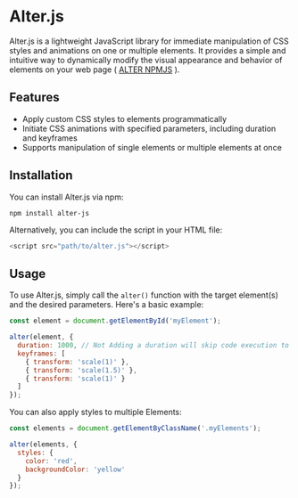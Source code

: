 # Alter.js

Alter.js is a lightweight JavaScript library for immediate manipulation of CSS styles and animations on one or multiple elements. It provides a simple and intuitive way to dynamically modify the visual appearance and behavior of elements on your web page ( [ALTER NPMJS](https://www.npmjs.com/package/@kushii/alter.js) ).

## Features

- Apply custom CSS styles to elements programmatically
- Initiate CSS animations with specified parameters, including duration and keyframes
- Supports manipulation of single elements or multiple elements at once

## Installation

You can install Alter.js via npm:

```shell
npm install alter-js
```
Alternatively, you can include the script in your HTML file:
```php
<script src="path/to/alter.js"></script>
```

## Usage
To use Alter.js, simply call the `alter()` function with the target element(s) and the desired parameters. Here's a basic example:
```js
const element = document.getElementById('myElement');

alter(element, {
  duration: 1000, // Not Adding a duration will skip code execution to the last keyframe
  keyframes: [
    { transform: 'scale(1)' },
    { transform: 'scale(1.5)' },
    { transform: 'scale(1)' }
  ]
});
```
You can also apply styles to multiple Elements:
```js
const elements = document.getElementByClassName('.myElements');

alter(elements, {
  styles: {
    color: 'red',
    backgroundColor: 'yellow'
  }
});
```
